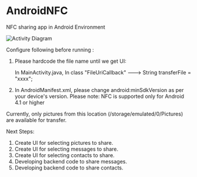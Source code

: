 # AndroidNFC
NFC sharing app in Android Environment

![Activity Diagram](http://yuml.me/7dffe4ee.png)

Configure following before running :
1. Please hardcode the file name until we get UI:

	In MainActivity.java,
	In class "FileUriCallback" ---> String transferFile = "xxxx";

2. In AndroidManifest.xml, please change android:minSdkVersion as per your device's version.
	Please note: NFC is supported only for Android 4.1 or higher
	
Currently, only pictures from this location (/storage/emulated/0/Pictures) are available for transfer.

Next Steps:

1. Create UI for selecting pictures to share.
2. Create UI for selecting messages to share.
3. Create UI for selecting contacts to share.
4. Developing backend code to share messages.
5. Developing backend code to share contacts.





